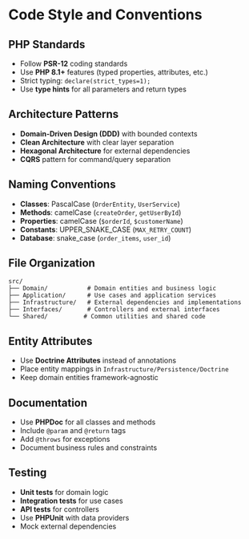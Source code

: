 # Code Style and Conventions

## PHP Standards
- Follow **PSR-12** coding standards
- Use **PHP 8.1+** features (typed properties, attributes, etc.)
- Strict typing: `declare(strict_types=1);`
- Use **type hints** for all parameters and return types

## Architecture Patterns
- **Domain-Driven Design (DDD)** with bounded contexts
- **Clean Architecture** with clear layer separation
- **Hexagonal Architecture** for external dependencies
- **CQRS** pattern for command/query separation

## Naming Conventions
- **Classes**: PascalCase (`OrderEntity`, `UserService`)
- **Methods**: camelCase (`createOrder`, `getUserById`)
- **Properties**: camelCase (`$orderId`, `$customerName`)
- **Constants**: UPPER_SNAKE_CASE (`MAX_RETRY_COUNT`)
- **Database**: snake_case (`order_items`, `user_id`)

## File Organization
```
src/
├── Domain/           # Domain entities and business logic
├── Application/      # Use cases and application services
├── Infrastructure/   # External dependencies and implementations
├── Interfaces/       # Controllers and external interfaces
└── Shared/          # Common utilities and shared code
```

## Entity Attributes
- Use **Doctrine Attributes** instead of annotations
- Place entity mappings in `Infrastructure/Persistence/Doctrine`
- Keep domain entities framework-agnostic

## Documentation
- Use **PHPDoc** for all classes and methods
- Include `@param` and `@return` tags
- Add `@throws` for exceptions
- Document business rules and constraints

## Testing
- **Unit tests** for domain logic
- **Integration tests** for use cases
- **API tests** for controllers
- Use **PHPUnit** with data providers
- Mock external dependencies
